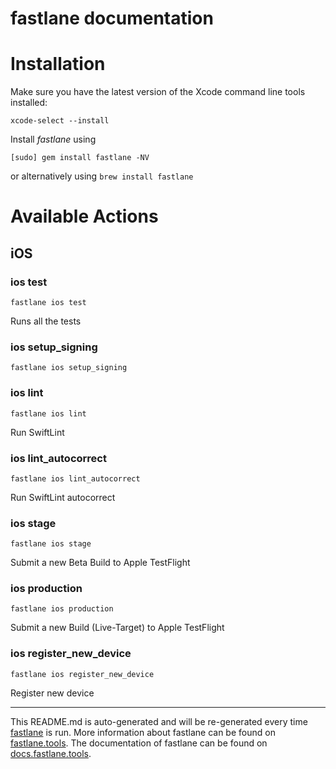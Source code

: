 fastlane documentation
================
# Installation

Make sure you have the latest version of the Xcode command line tools installed:

```
xcode-select --install
```

Install _fastlane_ using
```
[sudo] gem install fastlane -NV
```
or alternatively using `brew install fastlane`

# Available Actions
## iOS
### ios test
```
fastlane ios test
```
Runs all the tests
### ios setup_signing
```
fastlane ios setup_signing
```

### ios lint
```
fastlane ios lint
```
Run SwiftLint
### ios lint_autocorrect
```
fastlane ios lint_autocorrect
```
Run SwiftLint autocorrect
### ios stage
```
fastlane ios stage
```
Submit a new Beta Build to Apple TestFlight
### ios production
```
fastlane ios production
```
Submit a new Build (Live-Target) to Apple TestFlight
### ios register_new_device
```
fastlane ios register_new_device
```
Register new device

----

This README.md is auto-generated and will be re-generated every time [fastlane](https://fastlane.tools) is run.
More information about fastlane can be found on [fastlane.tools](https://fastlane.tools).
The documentation of fastlane can be found on [docs.fastlane.tools](https://docs.fastlane.tools).
